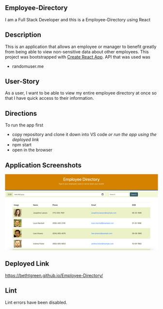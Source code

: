 ## Employee-Directory
I am a Full Stack Developer and this is a Employee-Directory using React

## Description
This is an application that allows an employee or manager to benefit greatly from being able to view non-sensitive data about other employees. 
This project was bootstrapped with [Create React App](https://github.com/facebook/create-react-app).
API that was used was 
* randomuser.me

## User-Story
As a user, I want to be able to view my entire employee directory at once so that I have quick access to their information.


## Directions
To run the app first 
* copy repository and clone it down into VS code *or run the app using the deployed link*
* npm start
* open in the browser

## Application Screenshots

![Alt text](employee-directory/public/assets/screenshot1.png)


## Deployed Link

https://bethtgreen.github.io/Employee-Directory/

## Lint
Lint errors have been disabled.

